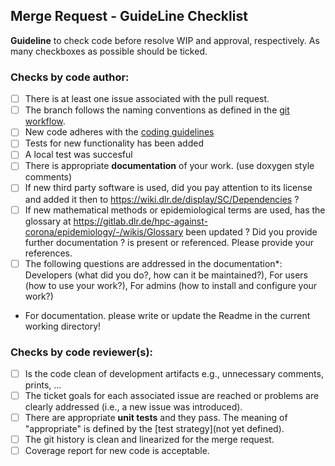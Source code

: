## Merge Request - GuideLine Checklist 

**Guideline** to check code before resolve WIP and approval, respectively.
As many checkboxes as possible should be ticked.

### Checks by code author:
* [ ] There is at least one issue associated with the pull request.
* [ ] The branch follows the naming conventions as defined in the [git workflow](git-workflow).
* [ ] New code adheres with the [coding guidelines](coding-guidelines)
* [ ] Tests for new functionality has been added
* [ ] A local test was succesful
* [ ] There is appropriate **documentation** of your work. (use doxygen style comments)
* [ ] If new third party software is used, did you pay attention to its license and added it then to https://wiki.dlr.de/display/SC/Dependencies ?
* [ ] If new mathematical methods or epidemiological terms are used, has the glossary at https://gitlab.dlr.de/hpc-against-corona/epidemiology/-/wikis/Glossary been updated ? Did you provide further documentation ?
 is present or referenced. Please provide your references.
* [ ] The following questions are addressed in the documentation*:  Developers (what did you do?, how can it be maintained?), For users (how to use your work?), For admins (how to install and configure your work?)
* For documentation. please write or update the Readme in the current working directory!

### Checks by code reviewer(s):
* [ ] Is the code clean of development artifacts e.g., unnecessary comments, prints, ...
* [ ] The ticket goals for each associated issue are reached or problems are clearly addressed (i.e., a new issue was introduced).
* [ ] There are appropriate **unit tests** and they pass. The meaning of "appropriate" is defined by the [test strategy](not yet defined).
* [ ] The git history is clean and linearized for the merge request.
* [ ] Coverage report for new code is acceptable. 

[1]: https://gitlab.dlr.de/hpc-against-corona/epidemiology/-/wikis/Git-workflow-and-change-process
[2]: https://github.com/DLR-SC/memilio/wiki/coding-guidelines
